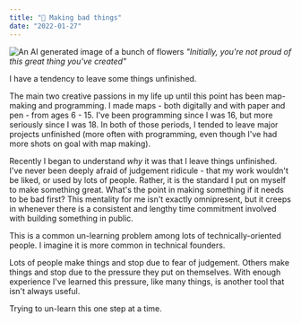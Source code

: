 ```yaml
---
title: "🦡 Making bad things"
date: "2022-01-27"
---
```


![An AI generated image of a bunch of flowers](https://s3.us-west-2.amazonaws.com/secure.notion-static.com/c8a22940-463e-4131-8a9c-6c9cf5c1374c/Hotpot_%281%29.png?X-Amz-Algorithm=AWS4-HMAC-SHA256&X-Amz-Content-Sha256=UNSIGNED-PAYLOAD&X-Amz-Credential=AKIAT73L2G45EIPT3X45%2F20220724%2Fus-west-2%2Fs3%2Faws4_request&X-Amz-Date=20220724T203641Z&X-Amz-Expires=86400&X-Amz-Signature=fb1ad2f8530a058fe7c08004dc1c7a3fa0fc9b97ec026fbf0463d3b709c6a2b9&X-Amz-SignedHeaders=host&response-content-disposition=filename%20%3D%22Hotpot%2520%281%29.png%22&x-id=GetObject)
_"Initially, you're not proud of this great thing you've created"_

I have a tendency to leave some things unfinished.

The main two creative passions in my life up until this point has been map-making and programming. I made maps - both digitally and with paper and pen - from ages 6 - 15. I've been programming since I was 16, but more seriously since I was 18. In both of those periods, I tended to leave major projects unfinished (more often with programming, even though I've had more shots on goal with map making).

Recently I began to understand *why* it was that I leave things unfinished. I've never been deeply afraid of judgement ridicule - that my work wouldn't be liked, or used by lots of people. Rather, it is the standard I put on myself to make something great. What's the point in making something if it needs to be bad first? This mentality for me isn't exactly omnipresent, but it creeps in whenever there is a consistent and lengthy time commitment involved with building something in public.

This is a common un-learning problem among lots of technically-oriented people. I imagine it is more common in technical founders.

Lots of people make things and stop due to fear of judgement. Others make things and stop due to the pressure they put on themselves. With enough experience I've learned this pressure, like many things, is another tool that isn't always useful.

Trying to un-learn this one step at a time.
